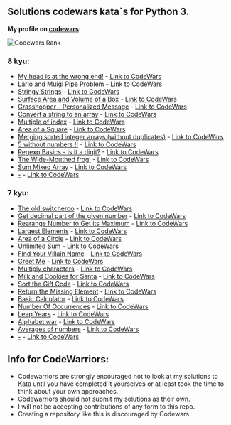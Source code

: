 ## Solutions codewars kata\`s for Python 3.

**My profile on [codewars](https://www.codewars.com/users/NikolayZaytsev)**:

![Codewars Rank](https://www.codewars.com/users/NikolayZaytsev/badges/large)

### 8 kyu:
- [My head is at the wrong end!](https://github.com/ZaytsevNS/python_codewars/blob/main/8KYU/fix_the_meerkat.py) - [Link to CodeWars](https://www.codewars.com/kata/56f699cd9400f5b7d8000b55)
- [Lario and Muigi Pipe Problem](https://github.com/ZaytsevNS/python_codewars/blob/main/8KYU/pipe_fix.py) - [Link to CodeWars](https://www.codewars.com/kata/56b29582461215098d00000f)
- [Stringy Strings](https://github.com/ZaytsevNS/python_codewars/blob/main/8KYU/stringy.py) - [Link to CodeWars](https://www.codewars.com/kata/563b74ddd19a3ad462000054)
- [Surface Area and Volume of a Box](https://github.com/ZaytsevNS/python_codewars/blob/main/8KYU/get_size.py) - [Link to CodeWars](https://www.codewars.com/kata/565f5825379664a26b00007c)
- [Grasshopper - Personalized Message](https://github.com/ZaytsevNS/python_codewars/blob/main/8KYU/greet.py) - [Link to CodeWars](https://www.codewars.com/kata/5772da22b89313a4d50012f7)
- [Convert a string to an array](https://github.com/ZaytsevNS/python_codewars/blob/main/8KYU/string_to_array.py) - [Link to CodeWars](https://www.codewars.com/kata/57e76bc428d6fbc2d500036d)
- [Multiple of index](https://github.com/ZaytsevNS/python_codewars/blob/main/8KYU/multiple_of_index.py) - [Link to CodeWars](https://www.codewars.com/kata/5a34b80155519e1a00000009)
- [Area of a Square](https://github.com/ZaytsevNS/python_codewars/blob/main/8KYU/square_area.py) - [Link to CodeWars](https://www.codewars.com/kata/5748838ce2fab90b86001b1a)
- [Merging sorted integer arrays (without duplicates)](https://github.com/ZaytsevNS/python_codewars/blob/main/8KYU/merge_arrays.py) - [Link to CodeWars](https://www.codewars.com/kata/573f5c61e7752709df0005d2)
- [5 without numbers !!](https://github.com/ZaytsevNS/python_codewars/blob/main/8KYU/unusual_five.py) - [Link to CodeWars](https://www.codewars.com/kata/59441520102eaa25260000bf)
- [Regexp Basics - is it a digit?](https://github.com/ZaytsevNS/python_codewars/blob/main/8KYU/is_digit.py) - [Link to CodeWars](https://www.codewars.com/kata/567bf4f7ee34510f69000032)
- [The Wide-Mouthed frog!](https://github.com/ZaytsevNS/python_codewars/blob/main/8KYU/mouth_size.py) - [Link to CodeWars](https://www.codewars.com/kata/57ec8bd8f670e9a47a000f89)
- [Sum Mixed Array](https://github.com/ZaytsevNS/python_codewars/blob/main/8KYU/sum_mix.py) - [Link to CodeWars](https://www.codewars.com/kata/57eaeb9578748ff92a000009)
- [-](-) - [Link to CodeWars](-)

### 7 kyu:
- [The old switcheroo](https://github.com/ZaytsevNS/python_codewars/blob/main/7KYU/vowel_to_index.py) - [Link to CodeWars](https://www.codewars.com/kata/55d410c492e6ed767000004f)
- [Get decimal part of the given number](https://github.com/ZaytsevNS/python_codewars/blob/main/7KYU/get_decimal.py) - [Link to CodeWars](https://www.codewars.com/kata/586e4c61aa0428f04e000069)
- [Rearange Number to Get its Maximum](https://github.com/ZaytsevNS/python_codewars/blob/main/7KYU/max_redigit.py) - [Link to CodeWars](https://www.codewars.com/kata/563700da1ac8be8f1e0000dc)
- [Largest Elements](https://github.com/ZaytsevNS/python_codewars/blob/main/7KYU/largest.py) - [Link to CodeWars](https://www.codewars.com/kata/53d32bea2f2a21f666000256)
- [Area of a Circle](https://github.com/ZaytsevNS/python_codewars/blob/main/7KYU/circle_area.py) - [Link to CodeWars](https://www.codewars.com/kata/537baa6f8f4b300b5900106c)
- [Unlimited Sum](https://github.com/ZaytsevNS/python_codewars/blob/main/7KYU/sum.py) - [Link to CodeWars](https://www.codewars.com/kata/536c738e49aa8b663b000301)
- [Find Your Villain Name](https://github.com/ZaytsevNS/python_codewars/blob/main/7KYU/get_villain_name.py) - [Link to CodeWars](https://www.codewars.com/kata/536c00e21da4dc0a0700128b)
- [Greet Me](https://github.com/ZaytsevNS/python_codewars/blob/main/7KYU/greet.py) - [Link to CodeWars](https://www.codewars.com/kata/535474308bb336c9980006f2)
- [Multiply characters](https://github.com/ZaytsevNS/python_codewars/blob/main/7KYU/spam.py) - [Link to CodeWars](https://www.codewars.com/kata/52e9aa89b5acdd26d3000127)
- [Milk and Cookies for Santa](https://github.com/ZaytsevNS/python_codewars/blob/main/7KYU/time_for_milk_and_cookies.py) - [Link to CodeWars](https://www.codewars.com/kata/52af7bf41f5a1291a6000025)
- [Sort the Gift Code](https://github.com/ZaytsevNS/python_codewars/blob/main/7KYU/sort_gift_code.py) - [Link to CodeWars](https://www.codewars.com/kata/52aeb2f3ad0e952f560005d3)
- [Return the Missing Element](https://github.com/ZaytsevNS/python_codewars/blob/main/7KYU/get_missing_element.py) - [Link to CodeWars](https://www.codewars.com/kata/5299413901337c637e000004)
- [Basic Calculator](https://github.com/ZaytsevNS/python_codewars/blob/main/7KYU/calculate.py) - [Link to CodeWars](https://www.codewars.com/kata/5296455e4fe0cdf2e000059f)
- [Number Of Occurrences](https://github.com/ZaytsevNS/python_codewars/blob/main/7KYU/number_of_occurrences.py) - [Link to CodeWars](https://www.codewars.com/kata/52829c5fe08baf7edc00122b)
- [Leap Years](https://github.com/ZaytsevNS/python_codewars/blob/main/7KYU/isLeapYear.py) - [Link to CodeWars](https://www.codewars.com/kata/526c7363236867513f0005ca)
- [Alphabet war](https://github.com/ZaytsevNS/python_codewars/blob/main/7KYU/alphabet_war.py) - [Link to CodeWars](https://www.codewars.com/kata/59377c53e66267c8f6000027)
- [Averages of numbers](https://github.com/ZaytsevNS/python_codewars/blob/main/7KYU/averages.py) - [Link to CodeWars](https://www.codewars.com/kata/57d2807295497e652b000139)
- [-](-) - [Link to CodeWars](-)

## Info for CodeWarriors:
- Codewarriors are strongly encouraged not to look at my solutions to Kata until you have completed it yourselves or at least took the time to think about your own approaches.
- Codewarriors should not submit my solutions as their own.
- I will not be accepting contributions of any form to this repo.
- Creating a repository like this is discouraged by Codewars.
